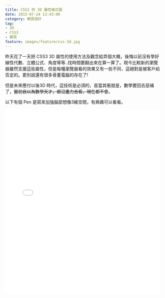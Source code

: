 ```yaml
---
title: CSS3 的 3D 屬性樣式圖
date: 2015-07-24 13:43:00
category: 網頁設計
tag:
- 3D
- CSS3
- 網頁
feature: images/feature/css-3d.jpg
---
```

昨天花了一天把 CSS3 3D 屬性的使用方法及觀念給弄個大概，後悔以前沒有學好線性代數、立體公式、角度等等..找時間要翻出來在算一算了。現今比較新的瀏覽器雖然支援這些屬性，但是每種瀏覽器看的效果又有一些不同，這絕對是被客戶給否定的。更別說還有很多骨董電腦的存在了!

但是未來應付以後3D 時代，這技術是必須的，首當其衝就是，數學要回去惡補了，<del>當初自以為數學天才，都沒盡力去看，現在都不會</del>。

以下有個 Pen 是寫來加強腦部想像3維空間，有興趣可以看看。

<iframe height='600' width='100%' scrolling='no' src='//codepen.io/dkbo/embed/zGmrEd/?height=600&theme-id=4234&default-tab=result' frameborder='no' allowtransparency='true' allowfullscreen='true' >See the Pen <a href='http://codepen.io/dkbo/pen/zGmrEd/'>zGmrEd</a> by dkbo (<a href='http://codepen.io/dkbo'>@dkbo</a>) on <a href='http://codepen.io'>CodePen</a>.
</iframe>
